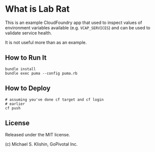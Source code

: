 # What is Lab Rat

This is an example CloudFoundry app that used to inspect
values of environment variables available (e.g. `VCAP_SERVICES`)
and can be used to validate service health.

It is not useful more than as an example.


## How to Run It

    bundle install
    bundle exec puma --config puma.rb

## How to Deploy

    # assuming you've done cf target and cf login
    # earlier
    cf push


## License

Released under the MIT license.

(c) Michael S. Klishin, GoPivotal Inc.
